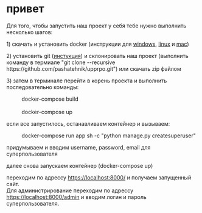 <h1> привет </h1>
<p>Для того,  чтобы запустить наш проект у себя тебе нужно выполнить несколько шагов:</p>

<p>1) скачать и установить docker (инструкции для 
<a href="https://docs.docker.com/desktop/windows/install/">windows</a>, 
<a href="https://docs.docker.com/desktop/linux/install/">linux</a> и 
<a href="https://docs.docker.com/desktop/mac/install/">mac</a>)</p>

<p>2) установить git (<a href="https://github.com/git-guides/install-git#:~:text=To%20install%20Git%2C%20navigate%20to,installation%20by%20typing%3A%20git%20version%20.">инстукция</a>) и склонировать наш проект (выполнить команду в термиале "git clone --recursive https://github.com/pashatehnik/upprpo.git") или скачать zip файлом</p>

<p>3) затем в терминале перейти в корень проекта и выполнить последовательно команды:</p>
<p style="margin-left: 40px"> docker-compose build
<br>
<br>
docker-compose up
</p>
<p>
если все запустилось, останавливаем контейнер и вызываем:
</p>
<p style="margin-left: 40px"> docker-compose run app sh -c "python manage.py createsuperuser"
 </p>
<p>придумываем и вводим username, password, email для суперпользователя</p>
<p> далее снова запускаем контейнер (docker-compose up)</p>
переходим по адрессу <a href="https://localhost:8000/">https://localhost:8000/</a> и получаем запущенный сайт. <br>
Для администрирование переходим по адрессу <a href="https://localhost:8000/admin">https://localhost:8000/admin</a> и вводим логин и пароль суперпользователя.
